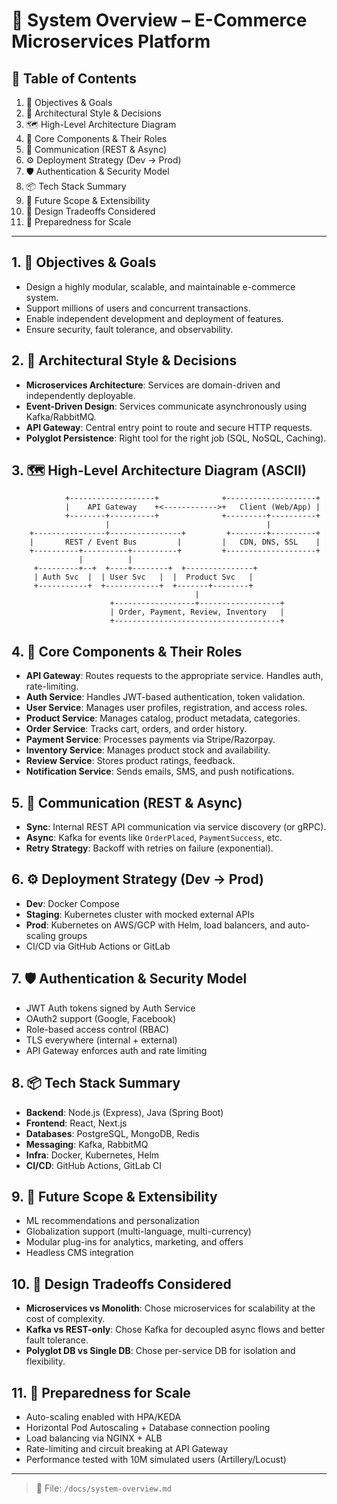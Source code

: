 # 📘 System Overview – E-Commerce Microservices Platform

## 🧭 Table of Contents
1. 🎯 Objectives & Goals
2. 🧱 Architectural Style & Decisions
3. 🗺️ High-Level Architecture Diagram
4. 🧩 Core Components & Their Roles
5. 🔗 Communication (REST & Async)
6. ⚙️ Deployment Strategy (Dev → Prod)
7. 🛡️ Authentication & Security Model
8. 📦 Tech Stack Summary
9. 🔄 Future Scope & Extensibility
10. 🧠 Design Tradeoffs Considered
11. 🧪 Preparedness for Scale

---

## 1. 🎯 Objectives & Goals
- Design a highly modular, scalable, and maintainable e-commerce system.
- Support millions of users and concurrent transactions.
- Enable independent development and deployment of features.
- Ensure security, fault tolerance, and observability.

## 2. 🧱 Architectural Style & Decisions
- **Microservices Architecture**: Services are domain-driven and independently deployable.
- **Event-Driven Design**: Services communicate asynchronously using Kafka/RabbitMQ.
- **API Gateway**: Central entry point to route and secure HTTP requests.
- **Polyglot Persistence**: Right tool for the right job (SQL, NoSQL, Caching).

## 3. 🗺️ High-Level Architecture Diagram (ASCII)
```
            +-------------------+              +--------------------+
            |    API Gateway    +<------------>+   Client (Web/App) |
            +--------+----------+              +---------+----------+
                     |                                   |
    +----------------+----------------+         +--------+----------+
    |       REST / Event Bus         |         |   CDN, DNS, SSL    |
    +----------+----------+----------+         +--------------------+
               |          |                         
     +---------+--+  +----+--------+  +---------------+
     | Auth Svc  |  | User Svc   |  |  Product Svc   |
     +-----------+  +------------+  +-------+--------+
                                         |
                      +------------------+------------------+
                      | Order, Payment, Review, Inventory   |
                      +-------------------------------------+
```

## 4. 🧩 Core Components & Their Roles
- **API Gateway**: Routes requests to the appropriate service. Handles auth, rate-limiting.
- **Auth Service**: Handles JWT-based authentication, token validation.
- **User Service**: Manages user profiles, registration, and access roles.
- **Product Service**: Manages catalog, product metadata, categories.
- **Order Service**: Tracks cart, orders, and order history.
- **Payment Service**: Processes payments via Stripe/Razorpay.
- **Inventory Service**: Manages product stock and availability.
- **Review Service**: Stores product ratings, feedback.
- **Notification Service**: Sends emails, SMS, and push notifications.

## 5. 🔗 Communication (REST & Async)
- **Sync**: Internal REST API communication via service discovery (or gRPC).
- **Async**: Kafka for events like `OrderPlaced`, `PaymentSuccess`, etc.
- **Retry Strategy**: Backoff with retries on failure (exponential).

## 6. ⚙️ Deployment Strategy (Dev → Prod)
- **Dev**: Docker Compose
- **Staging**: Kubernetes cluster with mocked external APIs
- **Prod**: Kubernetes on AWS/GCP with Helm, load balancers, and auto-scaling groups
- CI/CD via GitHub Actions or GitLab

## 7. 🛡️ Authentication & Security Model
- JWT Auth tokens signed by Auth Service
- OAuth2 support (Google, Facebook)
- Role-based access control (RBAC)
- TLS everywhere (internal + external)
- API Gateway enforces auth and rate limiting

## 8. 📦 Tech Stack Summary
- **Backend**: Node.js (Express), Java (Spring Boot)
- **Frontend**: React, Next.js
- **Databases**: PostgreSQL, MongoDB, Redis
- **Messaging**: Kafka, RabbitMQ
- **Infra**: Docker, Kubernetes, Helm
- **CI/CD**: GitHub Actions, GitLab CI

## 9. 🔄 Future Scope & Extensibility
- ML recommendations and personalization
- Globalization support (multi-language, multi-currency)
- Modular plug-ins for analytics, marketing, and offers
- Headless CMS integration

## 10. 🧠 Design Tradeoffs Considered
- **Microservices vs Monolith**: Chose microservices for scalability at the cost of complexity.
- **Kafka vs REST-only**: Chose Kafka for decoupled async flows and better fault tolerance.
- **Polyglot DB vs Single DB**: Chose per-service DB for isolation and flexibility.

## 11. 🧪 Preparedness for Scale
- Auto-scaling enabled with HPA/KEDA
- Horizontal Pod Autoscaling + Database connection pooling
- Load balancing via NGINX + ALB
- Rate-limiting and circuit breaking at API Gateway
- Performance tested with 10M simulated users (Artillery/Locust)

---

> 📁 File: `/docs/system-overview.md`

